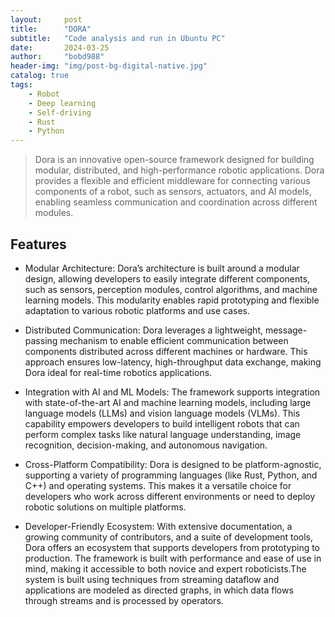 ```yaml
---
layout:     post
title:      "DORA"
subtitle:   "Code analysis and run in Ubuntu PC"
date:       2024-03-25 
author:     "bobd988"
header-img: "img/post-bg-digital-native.jpg"
catalog: true
tags:
    - Robot
    - Deep learning
    - Self-driving 
    - Rust
    - Python
---
```

>Dora is an innovative open-source framework designed for building modular, distributed, and high-performance robotic applications. Dora provides a flexible and efficient middleware for connecting various components of a robot, such as sensors, actuators, and AI models, enabling seamless communication and coordination across different modules.
> 
## Features

- Modular Architecture: Dora’s architecture is built around a modular design, allowing developers to easily integrate different components, such as sensors, perception modules, control algorithms, and machine learning models. This modularity enables rapid prototyping and flexible adaptation to various robotic platforms and use cases.

- Distributed Communication: Dora leverages a lightweight, message-passing mechanism to enable efficient communication between components distributed across different machines or hardware. This approach ensures low-latency, high-throughput data exchange, making Dora ideal for real-time robotics applications.

- Integration with AI and ML Models: The framework supports integration with state-of-the-art AI and machine learning models, including large language models (LLMs) and vision language models (VLMs). This capability empowers developers to build intelligent robots that can perform complex tasks like natural language understanding, image recognition, decision-making, and autonomous navigation.

- Cross-Platform Compatibility: Dora is designed to be platform-agnostic, supporting a variety of programming languages (like Rust, Python, and C++) and operating systems. This makes it a versatile choice for developers who work across different environments or need to deploy robotic solutions on multiple platforms.

- Developer-Friendly Ecosystem: With extensive documentation, a growing community of contributors, and a suite of development tools, Dora offers an ecosystem that supports developers from prototyping to production. The framework is built with performance and ease of use in mind, making it accessible to both novice and expert roboticists.The system is built using techniques from streaming dataflow and applications are modeled as directed graphs, in which data flows through streams and is processed by operators. 

 
